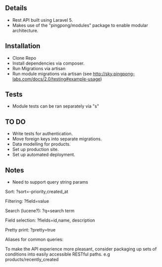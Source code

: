 ## Details
- Rest API built using Laravel 5.
- Makes use of the "pingpong/modules" package to enable modular architecture.

## Installation

- Clone Repo
- Install dependencies via composer.
- Run Migrations via artisan
- Run module migrations via artisan (see http://sky.pingpong-labs.com/docs/2.0/testing#example-usage)

## Tests

- Module tests can be ran separately via "s"


## TO DO
- Write tests for authentication.
- Move foreign keys into separate migrations.
- Data modelling for products.
- Set up production site.
- Set up automated deployment.

## Notes
 - Need to support query string params

Sort:
?sort=-priority,created_at

Filtering:
?field=value

Search (lucene?):
?q=search term

Field selection:
?fields=id,name, description

Pretty print:
?pretty=true

Aliases for common queries:

To make the API experience more pleasant, consider packaging up sets of conditions into easily accessible RESTful paths. e.g products/recently_created

